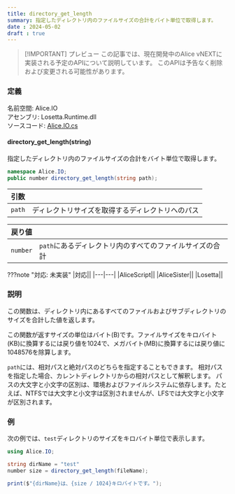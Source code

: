 ```yaml
---
title: directory_get_length
summary: 指定したディレクトリ内のファイルサイズの合計をバイト単位で取得します。
date : 2024-05-02
draft : true
---
```


> [!IMPORTANT] プレビュー
> この記事では、現在開発中のAlice vNEXTに実装される予定のAPIについて説明しています。
> このAPIは予告なく削除および変更される可能性があります。

### 定義
名前空間: Alice.IO<br/>
アセンブリ: Losetta.Runtime.dll<br/>
ソースコード: [Alice.IO.cs](https://github.com/WSOFT-Project/Losetta/blob/master/Losetta.Runtime/Alice.IO.cs)

#### directory_get_length(string)

指定したディレクトリ内のファイルサイズの合計をバイト単位で取得します。

```cs title="AliceScript"
namespace Alice.IO;
public number directory_get_length(string path);
```

|引数| |
|-|-|
|`path`|ディレクトリサイズを取得するディレクトリへのパス|

|戻り値| |
|-|-|
|`number`|`path`にあるディレクトリ内のすべてのファイルサイズの合計|

???note "対応: 未実装"
    |対応||
    |---|---|
    |AliceScript||
    |AliceSister||
    |Losetta||

### 説明

この関数は、ディレクトリ内にあるすべてのファイルおよびサブディレクトリのサイズを合計した値を返します。

この関数が返すサイズの単位はバイト(B)です。ファイルサイズをキロバイト(KB)に換算するには戻り値を1024で、メガバイト(MB)に換算するには戻り値に1048576を除算します。

`path`には、相対パスと絶対パスのどちらを指定することもできます。
相対パスを指定した場合、カレントディレクトリからの相対パスとして解釈します。
パスの大文字と小文字の区別は、環境およびファイルシステムに依存します。たとえば、NTFSでは大文字と小文字は区別されませんが、LFSでは大文字と小文字が区別されます。

### 例
次の例では、`test`ディレクトリのサイズをキロバイト単位で表示します。

```cs title="AliceScript"
using Alice.IO;

string dirName = "test"
number size = directory_get_length(fileName);

print($"{dirName}は、{size / 1024}キロバイトです。");
```
